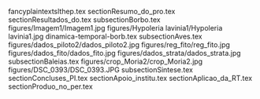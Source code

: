 fancyplaintextslthep.tex
sectionResumo_do_pro.tex
sectionResultados_do.tex
subsectionBorbo.tex
figures/Imagem1/Imagem1.jpg
figures/Hypoleria lavinia1/Hypoleria lavinia1.jpg
dinamica-temporal-borb.tex
subsectionAves.tex
figures/dados_piloto2/dados_piloto2.jpg
figures/reg_fito/reg_fito.jpg
figures/dados_fito/dados_fito.jpg
figures/dados_strata/dados_strata.jpg
subsectionBaleias.tex
figures/crop_Moria2/crop_Moria2.jpg
figures/DSC_0393/DSC_0393.JPG
subsectionSintese.tex
sectionConcluses_PI.tex
sectionApoio_institu.tex
sectionAplicao_da_RT.tex
sectionProduo_no_per.tex
